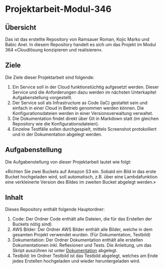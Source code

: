 # Projektarbeit-Modul-346

## Übersicht 
Das ist das erstellte Repository von Ramsauer Roman, Kojic Marko und Babic Anel.
In diesem Repository handelt es sich um das Projekt im Modul 364 «Cloudlösung konzipieren und realisieren».


## Ziele 
Die Ziele dieser Projektarbeit sind folgende:

1. Ein Service soll in der Cloud funktionstüchtig aufgesetzt werden. Dieser Service und die Anforderungen dazu werden im nächsten Unterkapitel Aufgabenstellung vorgestellt. 
2. Der Service soll als Infrastructure as Code (IaC) gestaltet sein und einfach in einer Cloud in Betrieb genommen werden können. Die Konfigurationsdateien werden in einer Versionsverwaltung verwaltet. 
3. Die Dokumentation findet direkt über Git in Markdown statt (im gleichen Repository wie die Konfigurationsdateien). 
4. Einzelne Testfälle sollen durchgespielt, mittels Screenshot protokolliert und in der Dokumentation abgelegt werden. 

## Aufgabenstellung 
Die Aufgabenstellung von dieser Projektarbeit lautet wie folgt:

«Richten Sie zwei Buckets auf Amazon S3 ein.
Sobald ein Bild in das erste Bucket hochgeladen wird, soll automatisch, z.B. über eine Lambdafunktion eine verkleinerte Version des Bildes im zweiten Bucket abgelegt werden.»

## Inhalt
Dieses Repository enthält folgende Hauptordner:

1.	Code: Der Ordner Code enthält alle Dateien, die für das Erstellen der Buckets nötig sind)
2.	AWS Bilder: Der Ordner AWS Bilder enthält alle Bilder, welche in dem gesamten Projekt verwendet wurden. (Für Dokumentation, Testbild)
3.	Dokumentation: Der Ordner Dokumentation enthält alle erstellen Dokumentationen inkl. Reflexionen und Tests. Die Anleitung, um das Skript auszühren ist unter [Dokumentation](https://github.com/markokokoko/Projekt-Modul-346/blob/main/Dokumentation/Anleitung_Ausfuehren_Skript.md) abgelegt.
4.	Testbild: Im Ordner Testbild ist das Testbild abgelegt, welches am Ende jedes Erstellen hochgeladen und wieder heruntergeladen wird.



